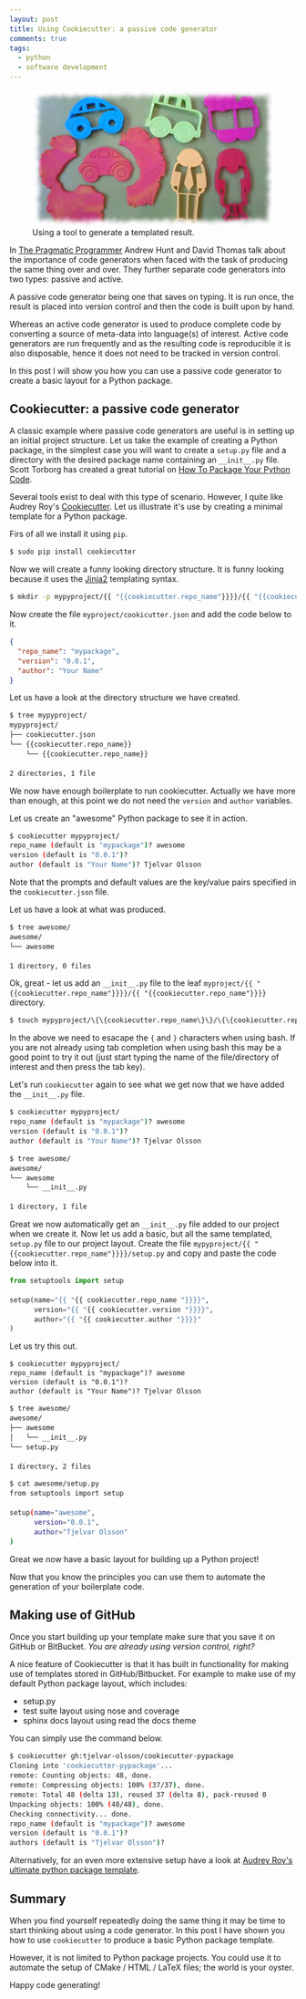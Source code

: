 ```yaml
---
layout: post
title: Using Cookiecutter: a passive code generator
comments: true
tags:
  - python
  - software development
---
```


<figure>
  <img src="/images/cookiecutter.jpg" alt="Cookiecutters." />
  <figcaption>
  Using a tool to generate a templated result.
  </figcaption>
</figure>

In [The Pragmatic
Programmer](https://pragprog.com/book/tpp/the-pragmatic-programmer) Andrew Hunt
and David Thomas talk about the importance of code generators when faced with
the task of producing the same thing over and over. They further separate code
generators into two types: passive and active.

A passive code generator being one that saves on typing. It is run once, the
result is placed into version control and then the code is built upon by hand.

Whereas an active code generator is used to produce complete code by converting
a source of meta-data into language(s) of interest. Active code generators are
run frequently and as the resulting code is reproducible it is also disposable,
hence it does not need to be tracked in version control.

In this post I will show you how you can use a passive code generator to create
a basic layout for a Python package.


## Cookiecutter: a passive code generator

A classic example where passive code generators are useful is in setting up an
initial project structure. Let us take the example of creating a Python
package, in the simplest case you will want to create a ``setup.py`` file and a
directory with the desired package name containing an ``__init__.py`` file.
Scott Torborg has created a great tutorial on
[How To Package Your Python Code](http://www.scotttorborg.com/python-packaging/).

Several tools exist to deal with this type of scenario. However, I quite like
Audrey Roy's [Cookiecutter](https://github.com/audreyr/cookiecutter). Let us
illustrate it's use by creating a minimal template for a Python package.

Firs of all we install it using ``pip``.

```bash
$ sudo pip install cookiecutter
```

Now we will create a funny looking directory structure. It is funny looking because it uses the
[Jinja2](http://jinja.pocoo.org) templating syntax.

```bash
$ mkdir -p mypyproject/{{ "{{cookiecutter.repo_name"}}}}/{{ "{{cookiecutter.repo_name"}}}}
```

Now create the file ``myproject/cookicutter.json`` and add the code below to it.

```json
{
  "repo_name": "mypackage",
  "version": "0.0.1",
  "author": "Your Name"
}
```

Let us have a look at the directory structure we have created.

```bash
$ tree mypyproject/
mypyproject/
├── cookiecutter.json
└── {{cookiecutter.repo_name}}
    └── {{cookiecutter.repo_name}}

2 directories, 1 file
```

We now have enough boilerplate to run cookiecutter. Actually we have more
than enough, at this point we do not need the ``version`` and ``author``
variables.

Let us create an "awesome" Python package to see it in action.

```bash
$ cookiecutter mypyproject/
repo_name (default is "mypackage")? awesome
version (default is "0.0.1")? 
author (default is "Your Name")? Tjelvar Olsson
```

Note that the prompts and default values are the key/value pairs specified
in the ``cookiecutter.json`` file.

Let us have a look at what was produced.

```bash
$ tree awesome/
awesome/
└── awesome

1 directory, 0 files
```

Ok, great - let us add an ``__init__.py`` file to the leaf
``myproject/{{ "{{cookiecutter.repo_name"}}}}/{{ "{{cookiecutter.repo_name"}}}}`` directory.

```bash
$ touch mypyproject/\{\{cookiecutter.repo_name\}\}/\{\{cookiecutter.repo_name\}\}/__init__.py
```

In the above we need to esacape the ``{`` and ``}`` characters when using bash.
If you are not already using tab completion when using bash this may be a good
point to try it out (just start typing the name of the file/directory of
interest and then press the tab key). 

Let's run ``cookiecutter`` again to see what we get now that we have added the
``__init__.py`` file.

```bash
$ cookiecutter mypyproject/
repo_name (default is "mypackage")? awesome
version (default is "0.0.1")? 
author (default is "Your Name")? Tjelvar Olsson
```

```bash
$ tree awesome/
awesome/
└── awesome
    └── __init__.py

1 directory, 1 file
```

Great we now automatically get an ``__init__.py`` file added to our project
when we create it. Now let us add a basic, but all the same templated,
``setup.py`` file to our project layout. Create the file
``mypyproject/{{ "{{cookiecutter.repo_name"}}}}/setup.py`` and copy and paste the code
below into it.

```python
from setuptools import setup

setup(name="{{ "{{ cookiecutter.repo_name "}}}}",
      version="{{ "{{ cookiecutter.version "}}}}",
      author="{{ "{{ cookiecutter.author "}}}}"
)
```

Let us try this out.

```
$ cookiecutter mypyproject/
repo_name (default is "mypackage")? awesome
version (default is "0.0.1")? 
author (default is "Your Name")? Tjelvar Olsson
```

```bash
$ tree awesome/
awesome/
├── awesome
│   └── __init__.py
└── setup.py

1 directory, 2 files
```

```bash
$ cat awesome/setup.py 
from setuptools import setup

setup(name="awesome",
      version="0.0.1",
      author="Tjelvar Olsson"
)
```

Great we now have a basic layout for building up a Python project!

Now that you know the principles you can use them to automate the generation of
your boilerplate code.


## Making use of GitHub

Once you start building up your template make sure that you save it on GitHub
or BitBucket. *You are already using version control, right?*

A nice feature of Cookiecutter is that it has built in functionality for making
use of templates stored in GitHub/Bitbucket. For example to make use of my
default Python package layout, which includes:

- setup.py
- test suite layout using nose and coverage
- sphinx docs layout using read the docs theme

You can simply use the command below.

```bash
$ cookiecutter gh:tjelvar-olsson/cookiecutter-pypackage
Cloning into 'cookiecutter-pypackage'...
remote: Counting objects: 48, done.
remote: Compressing objects: 100% (37/37), done.
remote: Total 48 (delta 13), reused 37 (delta 8), pack-reused 0
Unpacking objects: 100% (48/48), done.
Checking connectivity... done.
repo_name (default is "mypackage")? awesome
version (default is "0.0.1")? 
authors (default is "Tjelvar Olsson")? 
```

Alternatively, for an even more extensive setup have a look at [Audrey Roy's
ultimate python package
template](https://github.com/audreyr/cookiecutter-pypackage).

## Summary

When you find yourself repeatedly doing the same thing it may be time to start
thinking about using a code generator. In this post I have shown you how to
use ``cookiecutter`` to produce a basic Python package template.

However, it is not limited to Python package projects. You could use
it to automate the setup of CMake / HTML / LaTeX files; the world is your
oyster.

Happy code generating!
